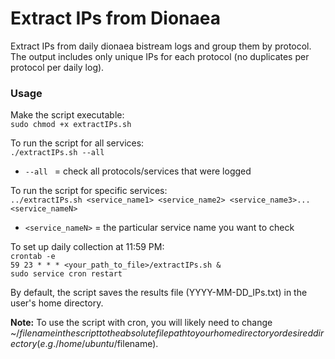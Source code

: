 # Extract IPs from Dionaea

Extract IPs from daily dionaea bistream logs and group them by protocol. The output includes only unique IPs for each protocol (no duplicates per protocol per daily log).

### Usage

Make the script executable: <br/>
```sudo chmod +x extractIPs.sh```

To run the script for all services:<br/>
```./extractIPs.sh --all```<br/>

- `--all ` = check all protocols/services that were logged <br/>

To run the script for specific services:<br/>
```../extractIPs.sh <service_name1> <service_name2> <service_name3>...<service_nameN>```<br/>

- `<service_nameN>` = the particular service name you want to check

To set up daily collection at 11:59 PM:<br/>
```crontab -e```<br/>
```59 23 * * * <your_path_to_file>/extractIPs.sh &```<br/>
```sudo service cron restart```

By default, the script saves the results file (YYYY-MM-DD_IPs.txt) in the user's home directory. 

**Note:** To use the script with cron, you will likely need to change ~/$filename in the script to the absolute file path to your home directory or desired directory (e.g. /home/ubuntu/$filename).
